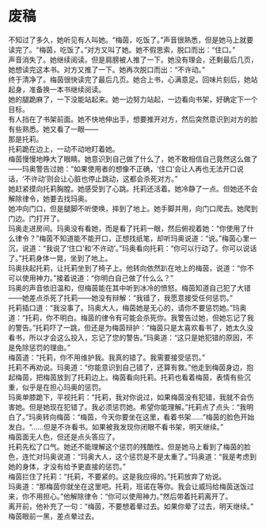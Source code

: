 # 废稿
不知过了多久，她听见有人叫她。“梅茵，吃饭了。”声音很熟悉，但是她马上就要读完了。“梅茵，吃饭了。”对方又叫了她。她不假思索，脱口而出：“住口。”  
声音消失了。她继续阅读。但是肩膀被人推了一下。她没有理会，还剩最后几页，她想读完这本书。对方又推了一下。她再次脱口而出：“不许动。”  
终于清净了。梅茵很快读完了最后几页。她合上书，心满意足。回味片刻后，她站起身，准备换一本书继续阅读。  
她的腿跪麻了，一下没能站起来。她一边努力站起，一边看向书架，好确定下一个目标。  
有人挡在了书架前面。她不快地伸出手，想要推开对方，然后突然意识到对方的脸有些熟悉。她又看了一眼——  
那是托莉。  
托莉跪在边上，一动不动地盯着她。  
梅茵慢慢地睁大了眼睛。她意识到自己做了什么了，她不敢相信自己竟然这么做了——玛奥警告过她：“如果使用者的想像不正确，‘住口’会让人再也无法开口说话，‘不许动’则会让心脏也停止跳动，这都会杀死对方。”  
她赶紧摸向托莉胸膛。她感受到了心跳。托莉还活着。她冷静了一点。但她还不会解除律令，她要去找玛奥。  
她冲向门口，但是腿脚不听使唤，摔到了地上。她手脚并用，向门口爬去。她爬到门边。门打开了。  
玛奥走进房间。玛奥没有看她，而是看了托莉一眼，然后俯视着她：“你使用了什么律令？”梅茵不知道能不能开口，正想找纸笔，却听玛奥说道：“说。”梅茵心里一沉，说道：“我说了‘住口’和‘不许动’。”玛奥看向托莉：“你可以行动了。你可以说话了。”托莉身体一晃，坐到了地上。  
玛奥扶起托莉，让托莉坐到了椅子上。他转向依然趴在地上的梅茵，说道：“你不可以使用神力。”接着说道：“你明白自己做了什么么？”  
玛奥的声音依旧温和，但梅茵能在其中听到冰冷的愤怒。梅茵知道自己犯了大错——她差点杀死了托莉——她没有辩解：“我错了，我愿意接受任何惩罚。”  
托莉插口道：“我没事了。玛奥大人，梅茵她是无心的，请你不要惩罚她。”玛奥道：“托莉，你不明白。梅茵的律令有可能会杀死你。我警告过她，但她忘记了我的警告。”托莉吓了一跳，但还是为梅茵辩护：“梅茵只是太喜欢看书了，她太久没看书，所以才会这么投入，忘记了您的警告。”玛奥道：“这只是她犯错的原因，不是免除惩罚的理由。”  
梅茵道：“托莉，你不用维护我。我真的错了。我需要接受惩罚。”  
托莉不再劝说。玛奥道：“你能意识到自己错了，还算有救。”他走到梅茵身边，抱起梅茵，把梅茵放到了托莉边上。梅茵看向托莉。托莉也看着梅茵，表情有些沉重，似乎是在担心玛奥的惩罚。  
玛奥单膝跪下，平视托莉：“托莉，我对你说过，如果梅茵没有犯错，我就不会伤害她。但是她现在犯错了。我必须惩罚她。希望你能理解。”托莉点了点头：“我明白了。”玛奥转向梅茵：“梅茵，今天你要坐在这里，看着书架……”梅茵的脸色开始发白。“……但是不许看书。如果被我发现你闭眼不看书架，明天继续。”  
梅茵面无人色，但还是点头答应了。  
托莉先松了口气。她还不能理解这个惩罚的残酷性。但是她马上看到了梅茵的脸色，连忙对玛奥说道：“玛奥大人，这个惩罚是不是太重了。”玛奥道：“我是考虑到她的身体，才没有给予更直接的惩罚。”  
梅茵拦住了托莉：“托莉，不要紧的。这是我应得的。”托莉放弃了劝说。  
玛奥道：“那梅茵你就坐在这里吧。托莉，班诺在等你。我会让威玛给梅茵送饭过来，你不用担心。”他解除律令：“你可以使用神力。”然后带着托莉离开了。  
离开前，他补充了一句：“梅茵，不要想着晕过去。如果你晕了过去，明天继续。”  
梅茵眼前一黑，差点晕过去。  



